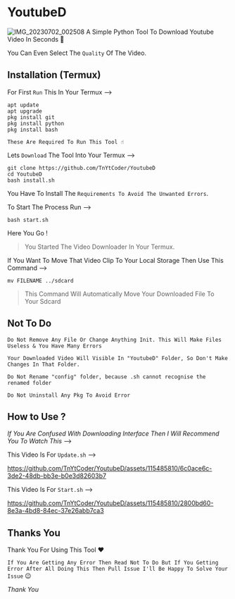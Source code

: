 # YoutubeD
![IMG_20230702_002508](https://github.com/TnYtCoder/YoutubeD/assets/115485810/20005828-630e-4e3e-9642-95ef3866a953)
A Simple Python Tool To Download Youtube Video In Seconds 👾

You Can Even Select The `Quality` Of The Video.

## Installation (Termux)

For First `Run` This In Your Termux -->

```
apt update
apt upgrade
pkg install git
pkg install python
pkg install bash
```

`These Are Required To Run This Tool ☝️`

Lets `Download` The Tool Into Your Termux -->

```
git clone https://github.com/TnYtCoder/YoutubeD
cd YoutubeD
bash install.sh
```

You Have To Install The `Requirements To Avoid The Unwanted Errors`. 

To Start The Process Run -->

```
bash start.sh
```

Here You Go ! 
> You Started The Video Downloader In Your Termux.

If You Want To Move That Video Clip To Your Local Storage Then Use This Command -->


```
mv FILENAME ../sdcard
```

> This Command Will Automatically Move Your Downloaded File To Your Sdcard

## Not To Do 
`Do Not Remove Any File Or Change Anything Init. This Will Make Files Useless & You Have Many Errors`

`Your Downloaded Video Will Visible In "YoutubeD" Folder, So Don't Make Changes In That Folder.`

`Do Not Rename "config" folder, because .sh cannot recognise the renamed folder`

`Do Not Uninstall Any Pkg To Avoid Error`

## How to Use ?
_If You Are Confused With Downloading Interface Then I Will Recommend You To Watch This_ -->

This Video Is For `Update.sh` -->


https://github.com/TnYtCoder/YoutubeD/assets/115485810/6c0ace6c-3de2-48db-bb3e-b0e3d82603b7



This Video Is For `Start.sh` -->


https://github.com/TnYtCoder/YoutubeD/assets/115485810/2800bd60-8e3a-4bd8-84ec-37e26abb7ca3


## Thanks You
Thank You For Using This Tool ❤️

`If You Are Getting Any Error Then Read Not To Do But If You Getting Error After All Doing This Then Pull Issue I'll Be Happy To Solve Your Issue` 😉

_Thank You_
